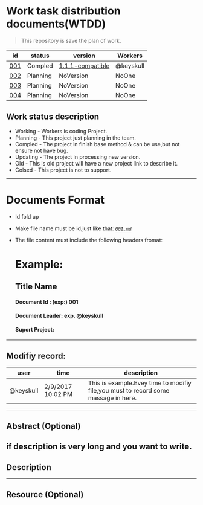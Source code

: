 # Work task distribution documents(WTDD)

> This repository is save the plan of work.

 id | status | version | Workers
 ------------- | -------- | --------- | -----
 [001](001.md) | Compled  | [1.1.1-compatible](https://github.com/Big2/FirebaseUI-Android/tree/1.1.1-compatible) | @keyskull 
 [002](002.md) | Planning | NoVersion | NoOne
 [003](003.md) | Planning | NoVersion | NoOne
 [004](004.md) | Planning | NoVersion | NoOne
 
## Work status description

* Working - Workers is coding Project.
* Planning - This project just planning in the team.
* Compled - The project in finish base method & can be use,but not ensure not have bug.
* Updating - The project in processing new version.
* Old - This is old project will have a new project link to describe it.
* Colsed - This project is not to support.


----------------------------------------------------
 
# Documents Format
* Id fold up
* Make file name must be id,just like that: [*`001.md`*](001.md)
* The file content must include the following headers fromat:
  
  # Example:
  ## Title Name
  #### Document Id : (exp:) 001
  #### Document Leader: exp. @keyskull
  #### Suport Project:
 
 -----------------------
 ## Modifiy record:
 user|time|description
 ----|----|----
 @keyskull |2/9/2017 10:02 PM| This is example.Evey time to modifiy file,you must to record some massage in here.
 -----------------
 ## Abstract (Optional)
 if description is very long and you want to write.
 -----------------
 ## Description
  ----------------
  ## Resource (Optional)
